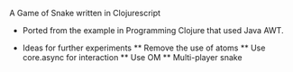 A Game of Snake written in Clojurescript

* Ported from the example in Programming Clojure that used Java AWT.

* Ideas for further experiments
** Remove the use of atoms
** Use core.async for interaction
** Use OM
** Multi-player snake
